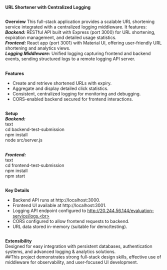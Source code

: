 **URL Shortener with Centralized Logging**
##
**Overview**
This full-stack application provides a scalable URL shortening service integrated with a centralized logging middleware. It features:<br>
_**Backend:**_ RESTful API built with Express (port 3000) for URL shortening, expiration management, and detailed usage statistics.<br>
_**Frontend:**_ React app (port 3001) with Material UI, offering user-friendly URL shortening and analytics views.<br>
_**Logging Middleware:**_ Unified logging capturing frontend and backend events, sending structured logs to a remote logging API server.<br>
##
**Features**<br>
* Create and retrieve shortened URLs with expiry.<br>
* Aggregate and display detailed click statistics.<br>
* Consistent, centralized logging for monitoring and debugging.<br>
* CORS-enabled backend secured for frontend interactions.<br>
##
**Setup**<br>
_**Backend:**_<br>
text<br>
cd backend-test-submission<br>
npm install<br>
node src/server.js<br>
##
_**Frontend:**_<br>
text<br>
cd frontend-test-submission<br>
npm install<br>
npm start<br>
##
**Key Details**<br>
* Backend API runs at http://localhost:3000.<br>
* Frontend UI available at http://localhost:3001.<br>
* Logging API endpoint configured to http://20.244.56.144/evaluation-service/logs.<br>
* CORS configured to allow frontend requests to backend.<br>
* URL data stored in-memory (suitable for demo/testing).<br>
##
**Extensibility**<br>
Designed for easy integration with persistent databases, authentication systems, and advanced logging & analytics solutions.<br>
##This project demonstrates strong full-stack design skills, effective use of middleware for observability, and user-focused UI development.




